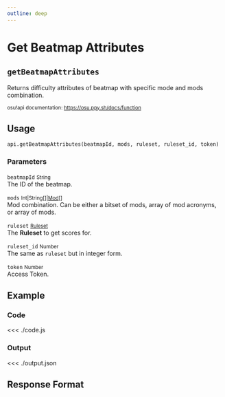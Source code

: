 ```yaml
---
outline: deep
---
```


# Get Beatmap Attributes <Badge type="tip" text="POST"/>

## `getBeatmapAttributes`

Returns difficulty attributes of beatmap with specific mode and mods combination.

<small>osu!api documentation: https://osu.ppy.sh/docs/function</small>

## Usage

`api.getBeatmapAttributes(beatmapId, mods, ruleset, ruleset_id, token)`

### Parameters

`beatmapId` <small>String</small><br>
The ID of the beatmap.

`mods` <small>Int|String[]|[Mod](../../types/mod)[]</small> <Badge type="tip" text="optional" /><br>
Mod combination. Can be either a bitset of mods, array of mod acronyms, or array of mods.

`ruleset` <small>[Ruleset](../../types/ruleset)</small> <Badge type="tip" text="optional" /><br>
The **Ruleset** to get scores for.

`ruleset_id` <small>Number</small> <Badge type="tip" text="optional" /><br>
The same as `ruleset` but in integer form.

`token` <small>Number</small><br>
Access Token.

## Example

### Code
<<< ./code.js

### Output
<<< ./output.json

## Response Format

<!--@include: ./response.md-->